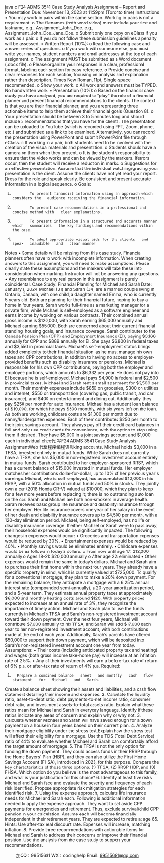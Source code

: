 java c
F24 ADMS 3541 Case Study Analysis Assignment – Report and Presentation 
Due: November 13, 2023 at 11:59pm (Toronto time) 
Instructions 
•          You may work in pairs within the same   section. Working in pairs   is not   a requirement.
o   The   filenames   (both   word    video) must   include   your   first   and   lastname,   e.g.,   Assignment_John_Doe.
e.g.,   Assignment_John_Doe_Jane_Doe.
o   Submit only one copy on   eClass   if   you work   as   a pair.
o   If   you do not follow these submission guidelines a penalty will be   assessed.
• Written Report (10%): 
o   Read the following case and answer   series of   questions.
o   If   you work with someone else, you must write your names, student numbers and email   addresses   at   the   top   of   each   assignment.
o   The assignment MUST be submitted as a Word document   (.docx   file).
o   Please organize your responses in a clear, professional format, labeling   each   section   for   easy reference.
o   Provide concise and clear   responses for each section,   focusing   on   analysis   and   explanation rather than description.
Times New Roman,   11pt,   Single-space recommended.
o   Show your work.
o   All work and answers must be TYPED.   No handwritten work.
• Presentation (10%): 
o   Based on the financial case study you have analysed, you   are required to   “play” the   role            of   a financial planner and present financial recommendations to the clients. The context   is that   you   are   their   financial   planner, and   you   arepresenting   three   actionable   items   to   help         them achieve their financial goals (Question   8).
o   Your presentation should be between 3 to 5 minutes long and   should   include   3
recommendations that you have for the clients. The presentation can be uploaded to
YouTube (which is recorded using PPT, Zoom, phone, etc.) and   submitted   as   a link   to be   examined.   Alternatively, you can record the presentation using PowerPoint and submit
PowerPoint file through eClass.
o   If   working in a pair, both students need to be involved with the creation of   the visual materials and presentation.
o   Students should have a camera   on them when they present.
o   It is the student’s responsibility to ensure that the video works and can be viewed by the   markers. Iferrors   occur, then   the   student   will   receive   a   reduction   in   marks.
o   Suggestions for an effective presentation:
Assume that the individual watching/grading your presentation is the client.
Assume the clients have not yet read your report.
Dress for the role and   speak clearly.
Be consistent and present accurate information in a logical   sequence.
o   Goals:
1.             To present financial information using an approach which   considers the   audience receiving the financial information.
2.             To present case recommendations in a professional and concise method with   clear explanations.
3.             To present information in a structured and accurate manner which   summarizes   the key findings and recommendations within the case.
4.             To adopt appropriate visual aids for the clients   and   speak   inaudible   and   clear manner
Notes 
•          Some details will be missing from this   case   study. Financial planners   often   have   to work with   incomplete information.    When creating answers to this assignment, you will need to make assumptions.      Please clearly state these assumptions and the markers will   take these   into consideration when marking.    Instructor will not be answering any questions.
•          Any   resemblance   to   any   real   person   in   this   assignment   is   purely   coincidental.
Case Study: Financial Planning for Michael and Sarah 
Date: January 1, 2024 
Michael (31) and   Sarah (34) are a married   couple   living   in   Ontario,   Canada, with   one   child,   a   daughter named Emma, who is currently 5 years old. Both are planning   for their   financial   future,   hoping to buy   a   home in four years.   Sarah works full-time as a marketing manager for a private   firm,   while   Michael   is self-employed as a software engineer and earns   income   by   working   on   various   contracts.   Their   combined   annual gross income is $120,000, with   Sarah earning $65,000   annually   and Michael   earning   $55,000. 
Both are concerned about their current financial standing, housing   goals,   and   insurance   coverage.
Sarah contributes to the Canada Pension Plan (CPP) and Employment   Insurance   (EI), paying   $3,166 annually for CPP and $889 annually for   EI.   She pays   $6,800   in   federal taxes   and   $3,550   in   provincial taxes. Michael's self-employment status brings added complexity to their financial   situation, as   he   must manage his own taxes and CPP contributions, in addition to having no   access to   employer-provided benefits such as disability insurance or pensions. Michael is responsible   for his   own   CPP   contributions, paying both the employer and employee portions, which amounts to $6,332 per year. He   does not pay   into   EI because he is self-employed. Michael pays $4,900 in federal and   $2,500   in provincial   taxes. 
Michael and   Sarah rent a   small apartment for   $3,500 per month.   Their monthly   expenses   include   $850   on   groceries, $300 on utilities and internet, $550 on transportation   (covering   gas,   public   transit,   and   car insurance), and $400 on entertainment and dining   out. Additionally, they pay   $250 per month   for   auto insurance. Michael has a student loan balance of   $19,000, for which he pays   $300 monthly, with   six years   left on the loan. As both are working, childcare costs are   $1,000 per month   due   to nanny/kindergarten expenses. Each   of   them   contributes   $250 per   month   to   their   joint   savings   account.   They   always   pay   off their credit card balances in full and only use credit   cards   for   convenience, with   the   option to   stop using   them   if   desired. 
They have $5,000 in a   joint savings account   and   $1,000   each in   individual   chec代 写F24 ADMS 3541 Case Study Analysis AssignmentWeb
代做程序编程语言king   accounts.   Michael holds $3,000 in a TFSA, invested entirely in mutual   funds.   While   Sarah   does   not   currently   have   a   TFSA,   she has $5,000 in non-registered investment account entirely   in mutual   funds.   Sarah   contributed to her employer-sponsored RRSP, which has a current balance of   $15,000 invested in mutual   funds. Her employer matches her contributions dollar-for-dollar, up to   10% of   her previous year's earnings. Michael,      who is self-employed, has accumulated $12,000 in his RRSP, with   a   50%   allocation   in mutual   funds   and         50% in stocks. They   jointly own a car   (2018 Honda   CR-V)   valued   at   $10,000, which they plan   to keep   for   a few more years before replacing it; there is no outstanding auto loan   on the   car. 
Sarah and Michael are both non-smokers in average health.   Sarah receives basic group life insurance   and      disability insurance through her employer. Her life insurance covers one year   of   her   salary   in the   event   of her death and disability insurance covers up to $4,500 per month, with   a   120-day   elimination period.
Michael, being self-employed, has no life or disability insurance coverage.
If   either Michael or Sarah were to pass away, their household expenses would be   significantly   impacted.   The following changes in expenses would   occur:
•             Groceries   and   transportation   expenses   would   be   reduced   by   30%.
•             Entertainment   expenses   would   be   reduced   by   40%.
•             Monthly   savings   would   be   eliminated   entirely.
•             Childcare expenses would be as follows in today’s   dollars:
o    From now until age   17:   $12,000   annually
o    Ages   18-21:   $20,000 annually
o    After   age 22:   eliminated
•             Other   expenses   would   remain   the   same   in   today’s   dollars.
Michael and   Sarah aim to purchase their first home within the   next four years.   They   already have   a specific property in mind, which is currently valued at $725,000. To   qualify   for   a   conventional mortgage,   they plan to make a 20% down payment. For the remaining balance, they anticipate a mortgage with a 6.25% annual interest rate (compounded semi-annually), a 20-year   amortization period, and   a   5-year term. They estimate annual property taxes at approximately $6,000   and monthly   heating   costs   around $120. With property prices expected to increase at an annual rate of   3%, they recognize the   importance   of timely action. 
Michael and   Sarah plan to use the funds currently in Michael’s TFSA and   Sarah’s non-registered investment account toward their down payment. Over the next four years, Michael will contribute   $7,000   annually to his TFSA, and Sarah will add $17,000   each year   to her   non-registered   investment   account, with both contributions made at the end of   each year. Additionally,   Sarah’s parents have offered $50,000   to support their down payment, which will be deposited into   Sarah’s non-registered investment   account         one year from today.
Assumptions: 
•             Their costs (including anticipated property tax and heating) and wages   (both   gross   income      take-home   pay) will   increase   at   an   inflation   rate   of   2.5%.
•             Any   of   their   investments   will   earn   a   before-tax   rate   of   return   of   6% p.a. or   after-tax   rate   of   return of   4% p.a.
Required: 
1.       Prepare a combined balance   sheet   and monthly   cash   flow   statement   for   Michael   and   Sarah.
Create a balance sheet showing their assets and   liabilities,   and   a   cash   flow   statement   detailing   their income and expenses.
2.       Calculate the liquidity ratio, asset-to-debt   ratio,   debt payments-to-net   income ratio,   consumer   debt ratio, and investment assets-to-total assets ratio.
Explain what these ratios mean for Michael and Sarah in everyday   language.   Identify   if   these   ratios indicate any areas of   concern and explain why   or why not.
3.       Calculate whether Michael   and   Sarah   will   have   saved   enough   for   a   down   payment   on   a   house   in   four years based on their current plan.
4.       Analyze their mortgage   eligibility under the   stress test.Explain how the stress test will affect their eligibility for a   mortgage. Use   the   TDS   (Total   Debt   Service) ratio of   44% to evaluate whether Michael and Sarah can   comfortably   afford   the target   amount   of   mortgage.
5.       The TFSA is not the   only   option   for   funding   the   down payment.   They   could   access   funds   in their   RRSP through the Home Buyers' Plan (HBP), and they can also utilize the   First   Home   Savings Account (FHSA), introduced in 2023, for this purpose. Compare the key characteristics   of   these three options: (1) TFSA, (2) RRSP HBP, and   (3)   FHSA.   Which   option   do   you believe   is   the most   advantageous to this family, and what is your   justification for this choice? 
6.       Identify at least   five   risks   Michael   and   Sarah   face   and   evaluate   the   severity   and   frequency   of   each   risk identified. Propose appropriate risk mitigation strategies for each identified risk. 
7.       Using the expense approach,   calculate   life   insurance needs   for   Michael   and   Sarah   each.   Following is additional information needed to apply the expense approach. 
            They want to set aside CPP payments for emergencies   and retirement.   Thus,   exclude   survival/child CPP pension in your calculation. 
           Assume each will become financially independent in their retirement years. They are   expected to retire at age   65. 
           Hints: Use after-tax real discount rate. Expenses will increase, matching inflation. 
8.       Provide three recommendations with actionable   items   for Michael   and   Sarah   to   address   their   concerns or improve their financial   position.
            Use the analysis from the case study to support your recommendations. 









         
加QQ：99515681  WX：codinghelp  Email: 99515681@qq.com
